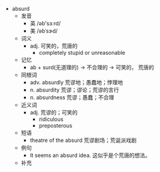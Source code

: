 - absurd
  - 发音
    - 英 /əb'sɜːrd/
    - 美 /əbˈsɝ​d/
  - 词义
    - adj. 可笑的，荒唐的
      - completely stupid or unreasonable
  - 记忆
    - ab + surd(无道理的) → 不合理的 → 可笑的， 荒唐的
  - 同根词
    - adv. absurdly 荒谬地；愚蠢地；悖理地
    - n. absurdity 荒谬；谬论；荒谬的言行
    - n. absurdness 荒谬；愚蠢；不合理
  - 近义词
    - adj. 荒谬的；可笑的
      - ridiculous
      - preposterous
  - 短语
    - theatre of the absurd 荒谬剧场；荒诞派戏剧
  - 例句
    - It seems an absurd idea. 这似乎是个荒唐的想法。
  - 补充